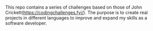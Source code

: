 This repo contains a series of challenges based on those of John Crickett(https://codingchallenges.fyi/). 
The purpose is to create real projects in different languages to improve and expand my skills as a software developer.

